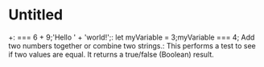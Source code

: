 # Untitled

+: ===
6 + 9;'Hello ' + 'world!';: let myVariable = 3;myVariable === 4;
Add two numbers together or combine two strings.: This performs a test to see if two values are equal. It returns a true/false (Boolean) result.